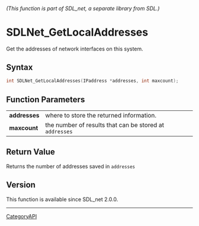 ###### (This function is part of SDL_net, a separate library from SDL.)
# SDLNet_GetLocalAddresses

Get the addresses of network interfaces on this system.

## Syntax

```c
int SDLNet_GetLocalAddresses(IPaddress *addresses, int maxcount);

```

## Function Parameters

|                   |                                                         |
| ----------------- | ------------------------------------------------------- |
| **addresses**     | where to store the returned information.                |
| **maxcount**      | the number of results that can be stored at `addresses` |

## Return Value

Returns the number of addresses saved in `addresses`

## Version

This function is available since SDL_net 2.0.0.

----
[CategoryAPI](CategoryAPI)


